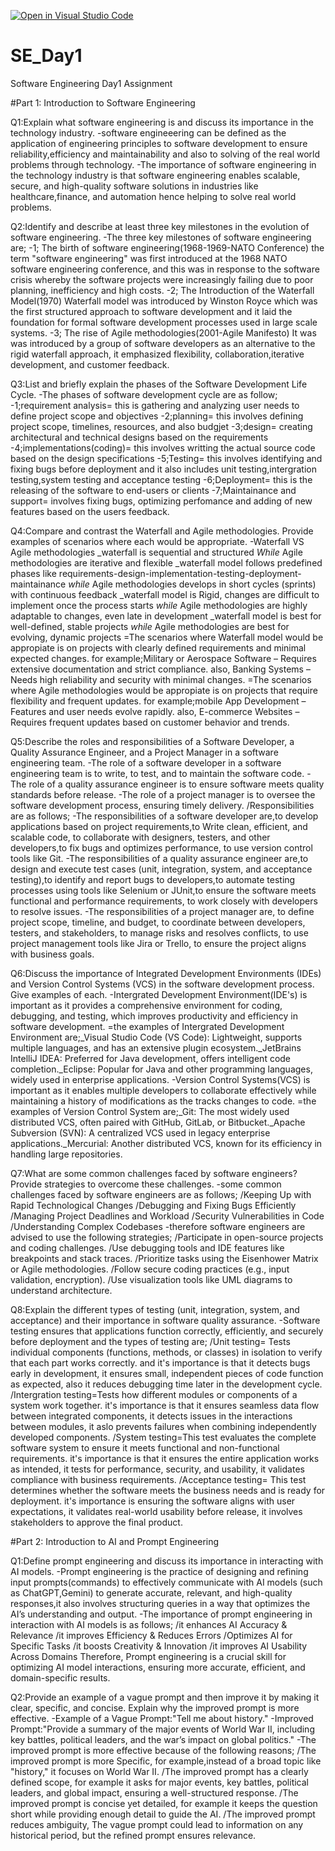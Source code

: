 [![Open in Visual Studio Code](https://classroom.github.com/assets/open-in-vscode-2e0aaae1b6195c2367325f4f02e2d04e9abb55f0b24a779b69b11b9e10269abc.svg)](https://classroom.github.com/online_ide?assignment_repo_id=18315444&assignment_repo_type=AssignmentRepo)
# SE_Day1
Software Engineering Day1 Assignment

#Part 1: Introduction to Software Engineering

Q1:Explain what software engineering is and discuss its importance in the technology industry.
-software engineeering can be defined as the application of engineering principles to software development to ensure reliability,efficiency and maintainability and also to solving of the real world problems through technology.
-The importance of software engineering in the technology industry is that software engineering enables scalable, secure, and high-quality software solutions in industries like healthcare,finance, and automation hence helping to solve real world problems.

Q2:Identify and describe at least three key milestones in the evolution of software engineering.
-The three key milestones of software engineering are;
-1; The birth of software engineering(1968-1969-NATO Conference)
the term "software engineering" was first introduced at the 1968 NATO software engineering conference, and this was in response to the software crisis whereby the software projects were increasingly failing due to poor planning, inefficiency and high costs.
-2; The Introduction of the Waterfall Model(1970) 
Waterfall model was introduced by Winston Royce which was the first structured approach to software development and it laid the foundation for formal software development processes used in large scale systems.
-3; The rise of Agile methodologies(2001-Agile Manifesto)
It was was introduced by a group of software developers as an alternative to the rigid waterfall approach, it emphasized flexibility, collaboration,iterative development, and customer feedback.

Q3:List and briefly explain the phases of the Software Development Life Cycle.
-The phases of software development cycle are as follow;
-1;requirement analysis= this is gathering and analyzing user needs to define project scope and objectives
-2;planning= this involves defining project scope, timelines, resources, and also budgjet
-3;design= creating architectural and technical designs based on the requirements
-4;implementations(coding)= this involves writting the actual source code based on the design specifications
-5;Testing= this involves identifying and fixing bugs before deployment and it also includes unit testing,intergration testing,system testing and acceptance testing
-6;Deployment= this is the releasing of the software to end-users or clients
-7;Maintainance and support= involves fixing bugs, optimizing perfomance and adding of new features based on the users feedback.

Q4:Compare and contrast the Waterfall and Agile methodologies. Provide examples of scenarios where each would be appropriate.
-Waterfall VS Agile methodologies
_waterfall is sequential and structured *While* Agile methodologies are iterative and flexible
_waterfall model follows predefined phases like requirements-design-implementation-testing-deployment-maintainance *while* Agile methodologies develops in short cycles (sprints) with continuous feedback
_waterfall model is Rigid, changes are difficult to implement once the process starts *while* Agile methodologies are highly adaptable to changes, even late in development
_waterfall model is best for well-defined, stable projects *while* Agile methodologies are best for evolving, dynamic projects
=The scenarios where Waterfall model would be appropiate is on projects with clearly defined requirements and minimal expected changes. for example;Military or Aerospace Software – Requires extensive documentation and strict compliance. also, Banking Systems – Needs high reliability and security with minimal changes.
=The scenarios where Agile methodologies would be appropiate is on projects that require flexibility and frequent updates. for example;mobile App Development – Features and user needs evolve rapidly. also, E-commerce Websites – Requires frequent updates based on customer behavior and trends.

Q5:Describe the roles and responsibilities of a Software Developer, a Quality Assurance Engineer, and a Project Manager in a software engineering team.
-The role of a software developer in a software engineering team is to write, to test, and to maintain the software code.
-The role of a quality assurance engineer is to ensure software meets quality standards before release.
-The role of a project manager is to oversee the software development process, ensuring timely delivery.
/Responsibilities are as follows;
-The responsibilities of a software developer are,to develop applications based on project requirements,to Write clean, efficient, and scalable code, to collaborate with designers, testers, and other developers,to fix bugs and optimizes performance, to use version control tools like Git.
-The responsibilities of a quality assurance engineer are,to design and execute test cases (unit, integration, system, and acceptance testing),to identify and report bugs to developers,to automate testing processes using tools like Selenium or JUnit,to ensure the software meets functional and performance requirements, to work closely with developers to resolve issues.
-The responsibilities of a project manager are, to define project scope, timeline, and budget, to coordinate between developers, testers, and stakeholders, to manage risks and resolves conflicts, to use project management tools like Jira or Trello, to ensure the project aligns with business goals.

Q6:Discuss the importance of Integrated Development Environments (IDEs) and Version Control Systems (VCS) in the software development process. Give examples of each.
-Intergrated Development Environment(IDE's) is important as it provides a comprehensive environment for coding, debugging, and testing, which improves productivity and efficiency in software development.
=the examples of Intergrated Development Environment are;_Visual Studio Code (VS Code): Lightweight, supports multiple languages, and has an extensive plugin ecosystem._JetBrains IntelliJ IDEA: Preferred for Java development, offers intelligent code completion._Eclipse: Popular for Java and other programming languages, widely used in enterprise applications.
-Version Control Systems(VCS) is important as it enables multiple developers to collaborate effectively while maintaining a history of modifications as the tracks changes to code.
=the examples of Version Control System are;_Git: The most widely used distributed VCS, often paired with GitHub, GitLab, or Bitbucket._Apache Subversion (SVN): A centralized VCS used in legacy enterprise applications._Mercurial: Another distributed VCS, known for its efficiency in handling large repositories.

Q7:What are some common challenges faced by software engineers? Provide strategies to overcome these challenges.
-some common challenges faced by software engineers are as follows;
/Keeping Up with Rapid Technological Changes
/Debugging and Fixing Bugs Efficiently
/Managing Project Deadlines and Workload
/Security Vulnerabilities in Code
/Understanding Complex Codebases
-therefore software engineers are advised to use the following strategies;
/Participate in open-source projects and coding challenges.
/Use debugging tools and IDE features like breakpoints and stack traces.
/Prioritize tasks using the Eisenhower Matrix or Agile methodologies.
/Follow secure coding practices (e.g., input validation, encryption).
/Use visualization tools like UML diagrams to understand architecture.

Q8:Explain the different types of testing (unit, integration, system, and acceptance) and their importance in software quality assurance.
-Software testing ensures that applications function correctly, efficiently, and securely before deployment and the types of testing are;
/Unit testing= Tests individual components (functions, methods, or classes) in isolation to verify that each part works correctly. and it's importance is that it detects bugs early in development, it ensures small, independent pieces of code function as expected, also it reduces debugging time later in the development cycle.
/Intergration testing=Tests how different modules or components of a system work together. it's importance is that it ensures seamless data flow between integrated components, it detects issues in the interactions between modules, it aslo prevents failures when combining independently developed components.
/System testing=This test evaluates the complete software system to ensure it meets functional and non-functional requirements. it's importance is that it ensures the entire application works as intended, it tests for performance, security, and usability, it validates compliance with business requirements.
/Acceptance testing= This test determines whether the software meets the business needs and is ready for deployment. it's importance is ensuring the software aligns with user expectations, it validates real-world usability before release, it involves stakeholders to approve the final product.

#Part 2: Introduction to AI and Prompt Engineering


Q1:Define prompt engineering and discuss its importance in interacting with AI models.
-Prompt engineering is the practice of designing and refining input prompts(commands) to effectively communicate with AI models (such as ChatGPT,Gemini) to generate accurate, relevant, and high-quality responses,it also involves structuring queries in a way that optimizes the AI’s understanding and output.
-The importance of prompt engineering in interaction with AI models is as follows;
/it enhances AI Accuracy & Relevance
/it improves Efficiency & Reduces Errors
/Optimizes AI for Specific Tasks
/it boosts Creativity & Innovation
/it improves AI Usability Across Domains
Therefore, Prompt engineering is a crucial skill for optimizing AI model interactions, ensuring more accurate, efficient, and domain-specific results.

Q2:Provide an example of a vague prompt and then improve it by making it clear, specific, and concise. Explain why the improved prompt is more effective.
-Example of a Vague Prompt:"Tell me about history."
-Improved Prompt:"Provide a summary of the major events of World War II, including key battles, political leaders, and the war’s impact on global politics."
-The improved prompt is more effective because of the following reasons;
/The improved prompt is more Specific, for example,instead of a broad topic like "history," it focuses on World War II.
/The improved prompt has a clearly defined scope, for example it asks for major events, key battles, political leaders, and global impact, ensuring a well-structured response.
/The improved prompt is concise yet detailed, for example it keeps the question short while providing enough detail to guide the AI.
/The improved prompt reduces ambiguity,  The vague prompt could lead to information on any historical period, but the refined prompt ensures relevance.
